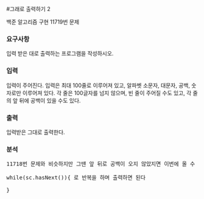 #그래로  출력하기 2
<p>
백준 알고리즘 구현 11719번 문제
</p>

### 요구사항
입력 받은 대로 출력하는 프로그램을 작성하시오.

### 입력
입력이 주어진다. 입력은 최대 100줄로 이루어져 있고, 알파벳 소문자, 대문자, 공백, 숫자로만 이루어져 있다. 각 줄은 100글자를 넘지 않으며, 빈 줄이 주어질 수도 있고, 각 줄의 앞 뒤에 공백이 있을 수도 있다.
### 출력
입력받은 그대로 출력한다.
### 분석
<pre>
11718번 문제와 비슷하지만 그땐 앞 뒤로 공백이 오지 않았지면 이번에 올 수 있다는  차이가 있지만 똑같이 해결이 가능하다.

while(sc.hasNext()){ 로 반복을 하며 출력하면 된다

}
</pre>
